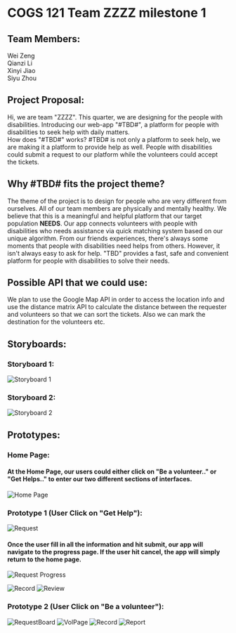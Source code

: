 # COGS 121 Team ZZZZ milestone 1

## Team Members:
  Wei Zeng  
  Qianzi Li  
  Xinyi Jiao  
  Siyu Zhou

## Project Proposal:
  Hi, we are team "ZZZZ". This quarter, we are designing for the people with
  disabilities.
  Introducing our web-app "#TBD#", a platform for people with disabilities to seek help with daily matters.  
  How does "#TBD#" works? #TBD# is not only a platform to seek help, we are making it a platform to provide help as well. People with disabilities could submit a request to our platform while the volunteers could accept the tickets.

## Why #TBD# fits the project theme?
  The theme of the project is to design for people who are very different from ourselves. All of our team members are physically and mentally healthy. We believe that this is a meaningful and helpful platform that our target population **NEEDS**. Our app connects volunteers with people with disabilities who needs assistance via quick matching system based on our unique algorithm. From our friends experiences, there's always some moments that people with disabilities need helps from others. However, it isn't always easy to ask for help. "TBD" provides a fast, safe and convenient platform for people with disabilities to solve their needs.

## Possible API that we could use:
  We plan to use the Google Map API in order to access the location info and use the distance matrix API to calculate the distance between the requester and volunteers so that we can sort the tickets. Also we can mark the destination for the volunteers etc.

## Storyboards:
### Storyboard 1:
  ![Storyboard 1](images/storyboard1.png)
### Storyboard 2:
  ![Storyboard 2](images/storyboard2.jpg)
## Prototypes:
### Home Page:
#### At the Home Page, our users could either click on "Be a volunteer.." or "Get Helps.." to enter our two different sections of interfaces.  
  ![Home Page](images/HomePage.jpg)

### Prototype 1 (User Click on "Get Help"):
  ![Request](images/RequestPage.jpg)
#### Once the user fill in all the information and hit submit, our app will navigate to the progress page. If the user hit cancel, the app will simply return to the home page.  

  ![Request Progress](images/RequestProg.jpg)

  ![Record](images/Record.jpg)
  ![Review](images/Review.jpg)

### Prototype 2 (User Click on "Be a volunteer"):
  ![RequestBoard](images/RequestBoard.jpg)
  ![VolPage](images/VolPage.jpg)
  ![Record](images/RecordVol.jpg)
  ![Report](images/Report.jpg)
